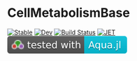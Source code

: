 # CellMetabolismBase

[![Stable](https://img.shields.io/badge/docs-stable-blue.svg)](https://Denis-Titov.github.io/CellMetabolismBase.jl/stable/)
[![Dev](https://img.shields.io/badge/docs-dev-blue.svg)](https://Denis-Titov.github.io/CellMetabolismBase.jl/dev/)
[![Build Status](https://github.com/Denis-Titov/CellMetabolismBase.jl/actions/workflows/CI.yml/badge.svg?branch=main)](https://github.com/Denis-Titov/CellMetabolismBase.jl/actions/workflows/CI.yml?query=branch%3Amain)
[![JET](https://img.shields.io/badge/%F0%9F%9B%A9%EF%B8%8F_tested_with-JET.jl-233f9a)](https://github.com/aviatesk/JET.jl)
[![Aqua](https://raw.githubusercontent.com/JuliaTesting/Aqua.jl/master/badge.svg)](https://github.com/JuliaTesting/Aqua.jl)
